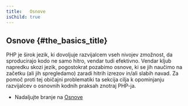 ```yaml
---
title:   Osnove
isChild: true
---
```


## Osnove {#the_basics_title}

PHP je širok jezik, ki dovoljuje razvijalcem vseh nivojev zmožnost, da sproducirajo kodo ne samo hitro, vendar tudi efektivno.
Vendar kljub napredku skozi jezik, pogostokrat pozabimo osnove, ki se jih naučimo na začetku (ali jih spregledamo) zaradi
hitrih izrezov in/ali slabih navad. Za pomoč proti tej običajni problematiki ta sekcija cilja k opominjanju razvijalcev o
osnovnih kodnih praksah znotraj PHP-ja.

* Nadaljujte branje na [Osnove](/pages/The-Basics.html)

